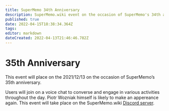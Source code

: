 ```yaml
---
title: SuperMemo 34th Anniversary
description: SuperMemo.wiki event on the occasion of SuperMemo's 34th anniversary (2021/12/13).
published: true
date: 2022-04-15T18:38:34.364Z
tags: 
editor: markdown
dateCreated: 2022-04-13T21:46:46.782Z
---
```


# 35th Anniversary
This event will place on the 2021/12/13 on the occasion of SuperMemo’s 35th anniversary.

Users will join on a voice chat to converse and engage in various activities throughout the day. Piotr Wozniak himself is likely to make an appereance again. This event will take place on the SuperMemo.wiki [Discord server](https://discord.gg/vUQhqCT).

